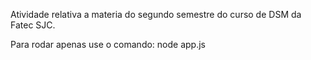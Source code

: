 Atividade relativa a materia do segundo semestre do curso de DSM da Fatec SJC.

Para rodar apenas use o comando: node app.js
